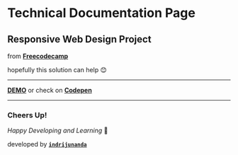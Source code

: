 # Technical Documentation Page

## Responsive Web Design Project

from **[Freecodecamp](https://www.freecodecamp.org/)**

hopefully this solution can help 😊

-------------------

**[DEMO](https://indrijunanda.github.io/tributepage-fcc/)** or check on **[Codepen](https://codepen.io/indrijunanda/pen/gVBMpa)**

-------------------

### Cheers Up!

*Happy Developing and Learning* 💪



developed by **[`indrijunanda`](https://indrijunanda.gitlab.io/)**
